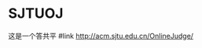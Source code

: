 # SJTUOJ
这是一个答共平
#link
<a href="http://acm.sjtu.edu.cn/OnlineJudge/">http://acm.sjtu.edu.cn/OnlineJudge/</a>
